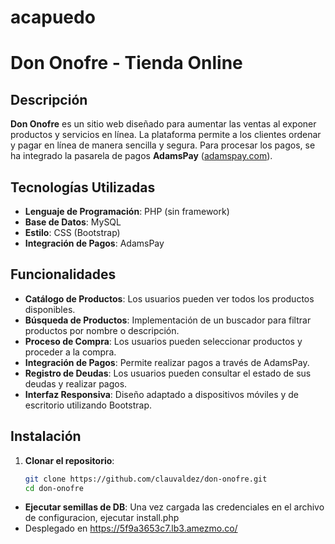 ﻿# acapuedo
# Don Onofre - Tienda Online

## Descripción

**Don Onofre** es un sitio web diseñado para aumentar las ventas al exponer productos y servicios en línea. La plataforma permite a los clientes ordenar y pagar en línea de manera sencilla y segura. Para procesar los pagos, se ha integrado la pasarela de pagos **AdamsPay** ([adamspay.com](https://adamspay.com)).

## Tecnologías Utilizadas

- **Lenguaje de Programación**: PHP (sin framework)
- **Base de Datos**: MySQL
- **Estilo**: CSS (Bootstrap)
- **Integración de Pagos**: AdamsPay

## Funcionalidades

- **Catálogo de Productos**: Los usuarios pueden ver todos los productos disponibles.
- **Búsqueda de Productos**: Implementación de un buscador para filtrar productos por nombre o descripción.
- **Proceso de Compra**: Los usuarios pueden seleccionar productos y proceder a la compra.
- **Integración de Pagos**: Permite realizar pagos a través de AdamsPay.
- **Registro de Deudas**: Los usuarios pueden consultar el estado de sus deudas y realizar pagos.
- **Interfaz Responsiva**: Diseño adaptado a dispositivos móviles y de escritorio utilizando Bootstrap.

## Instalación

1. **Clonar el repositorio**:

   ```bash
   git clone https://github.com/clauvaldez/don-onofre.git
   cd don-onofre

- **Ejecutar semillas de DB**: Una vez cargada las credenciales en el archivo de configuracion, ejecutar install.php
- Desplegado en https://5f9a3653c7.lb3.amezmo.co/
